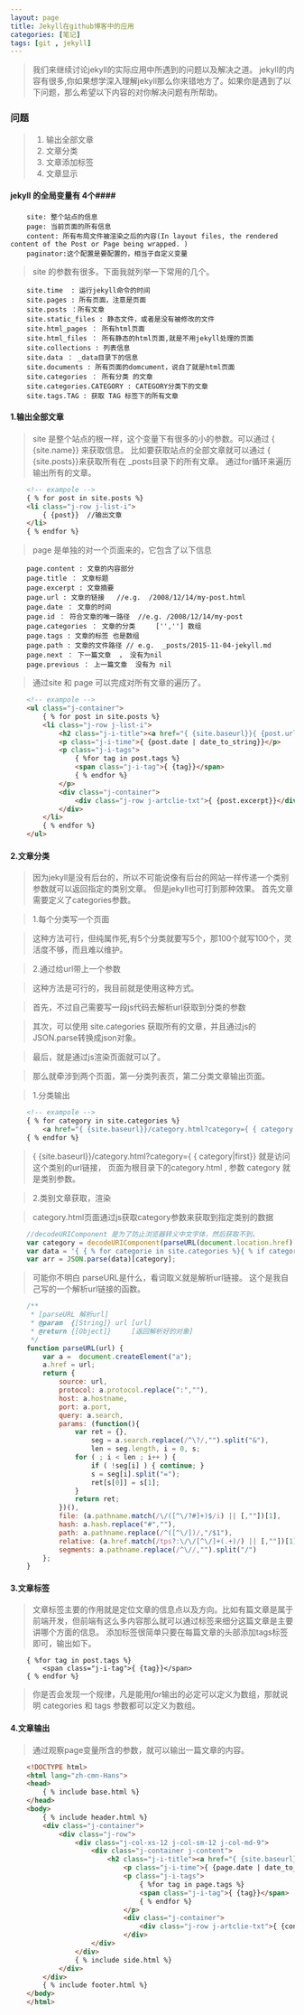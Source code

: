 ```yaml
---
layout: page
title: Jekyll在github博客中的应用
categories: [笔记]
tags: [git , jekyll]
---
```

>我们来继续讨论jekyll的实际应用中所遇到的问题以及解决之道。
>jekyll的内容有很多,你如果想学深入理解jekyll那么你来错地方了。如果你是遇到了以下问题，那么希望以下内容的对你解决问题有所帮助。

### 问题 ###

>1.   输出全部文章
>2.   文章分类
>3.   文章添加标签
>4.   文章显示

#### jekyll 的全局变量有 4个####

```
    site: 整个站点的信息
    page: 当前页面的所有信息
    content: 所有布局文件被渲染之后的内容(In layout files, the rendered content of the Post or Page being wrapped. )
    paginator:这个配置是要配置的，相当于自定义变量
```


>site 的参数有很多。下面我就列举一下常用的几个。

```
    site.time  : 运行jekyll命令的时间
    site.pages : 所有页面，注意是页面
    site.posts ：所有文章
    site.static_files : 静态文件，或者是没有被修改的文件
    site.html_pages ： 所有html页面
    site.html_files ： 所有静态的html页面,就是不用jekyll处理的页面
    site.collections : 列表信息
    site.data ： _data目录下的信息
    site.documents : 所有页面的domcument，说白了就是html页面
    site.categories ： 所有分类 的文章
    site.categories.CATEGORY : CATEGORY分类下的文章
    site.tags.TAG : 获取 TAG 标签下的所有文章
```

#### 1.输出全部文章 ####

>site 是整个站点的根一样，这个变量下有很多的小的参数。可以通过 { {site.name}} 来获取信息。
>比如要获取站点的全部文章就可以通过 { {site.posts}}来获取所有在  _posts目录下的所有文章。
>通过for循环来遍历输出所有的文章。

```html
    <!-- exampole -->
    { % for post in site.posts %}
    <li class="j-row j-list-i">
        { {post}}  //输出文章
    </li>
    { % endfor %}
```

>page 是单独的对一个页面来的，它包含了以下信息

```
    page.content : 文章的内容部分
    page.title ： 文章标题
    page.excerpt : 文章摘要
    page.url : 文章的链接   //e.g.  /2008/12/14/my-post.html
    page.date ： 文章的时间  
    page.id ： 符合文章的唯一路径  //e.g. /2008/12/14/my-post
    page.categories ： 文章的分类     ['',''] 数组
    page.tags : 文章的标签 也是数组
    page.path : 文章的文件路径 // e.g.  _posts/2015-11-04-jekyll.md
    page.next ： 下一篇文章  ， 没有为nil
    page.previous ： 上一篇文章  没有为 nil
```

>通过site 和 page 可以完成对所有文章的遍历了。

```html
    <!-- exampole -->
    <ul class="j-container">
        { % for post in site.posts %}
        <li class="j-row j-list-i">
            <h2 class="j-i-title"><a href="{ {site.baseurl}}{ {post.url}}">{ {post.title}}</a></h2>
            <p class="j-i-time">{ {post.date | date_to_string}}</p>
            <p class="j-i-tags">
                { %for tag in post.tags %}
                <span class="j-i-tag">{ {tag}}</span>
                { % endfor %}
            </p>
            <div class="j-container">
                <div class="j-row j-artclie-txt">{ {post.excerpt}}</div>
            </div>
        </li>
        { % endfor %}
    </ul>
```


#### 2.文章分类  ####
>因为jekyll是没有后台的，所以不可能说像有后台的网站一样传递一个类别参数就可以返回指定的类别文章。
>但是jekyll也可打到那种效果。
>首先文章需要定义了categories参数。


>1.每个分类写一个页面

> 这种方法可行，但纯属作死,有5个分类就要写5个，那100个就写100个，灵活度不够，而且难以维护。

>2.通过给url带上一个参数

>这种方法是可行的，我目前就是使用这种方式。

>首先，不过自己需要写一段js代码去解析url获取到分类的参数

>其次，可以使用 site.categories 获取所有的文章，并且通过js的JSON.parse转换成json对象。

>最后，就是通过js渲染页面就可以了。

>那么就牵涉到两个页面，第一分类列表页，第二分类文章输出页面。

>1.分类输出

```html
    <!-- exampole -->
    { % for category in site.categories %}
        <a href="{ {site.baseurl}}/category.html?category={ { category|first}}">{ {category | first}} <span class="j-class-i-num">({ {category | last | size}})</span></a>
    { % endfor %}
```

>{ {site.baseurl}}/category.html?category={ { category|first}} 就是访问这个类别的url链接，
>页面为根目录下的category.html  , 参数 category 就是类别参数。

>2.类别文章获取，渲染

>category.html页面通过js获取category参数来获取到指定类别的数据

```js
    //decodeURIComponent 是为了防止浏览器转义中文字体，然后获取不到。
    var category = decodeURIComponent(parseURL(document.location.href).params["category"]);
    var data = '{ { % for categorie in site.categories %}{ % if categorie[0] != site.categories.first[0] %},{ % endif %}"{ { categorie[0] }}":[{ % for post in categorie[1] %}{ % if post != categorie[1].first %},{ % endif %}{"url":"{ {post.url}}", "tags":{ {post.tags | jsonify }} , "content":"{ {post.excerpt | uri_escape}}" , "title":"{ {post.title}}","date":"{ {post.date | date:"%d/%m/%Y"}}"}{ % endfor %}]{ % endfor %} }';
    var arr = JSON.parse(data)[category];
```

>可能你不明白 parseURL是什么，看词取义就是解析url链接。
>这个是我自己写的一个解析url链接的函数。

```js
    /**
     * [parseURL 解析url]
     * @param  {[String]} url [url]
     * @return {[Object]}     [返回解析好的对象]
     */
    function parseURL(url) {
        var a =  document.createElement("a");
        a.href = url;
        return {
            source: url,
            protocol: a.protocol.replace(":",""),
            host: a.hostname,
            port: a.port,
            query: a.search,
            params: (function(){
                var ret = {},
                    seg = a.search.replace(/^\?/,"").split("&"),
                    len = seg.length, i = 0, s;
                for ( ; i < len ; i++ ) {
                    if ( !seg[i] ) { continue; }
                    s = seg[i].split("=");
                    ret[s[0]] = s[1];
                }
                return ret;
            })(),
            file: (a.pathname.match(/\/([^\/?#]+)$/i) || [,""])[1],
            hash: a.hash.replace("#",""),
            path: a.pathname.replace(/^([^\/])/,"/$1"),
            relative: (a.href.match(/tps?:\/\/[^\/]+(.+)/) || [,""])[1],
            segments: a.pathname.replace(/^\//,"").split("/")
        };
    }
```

#### 3.文章标签 ####
>文章标签主要的作用就是定位文章的信息点以及方向。比如有篇文章是属于前端开发，但前端有这么多内容那么就可以通过标签来细分这篇文章是主要讲哪个方面的信息。
>添加标签很简单只要在每篇文章的头部添加tags标签即可，输出如下。

```
    { %for tag in post.tags %}
        <span class="j-i-tag">{ {tag}}</span>
    { % endfor %}
```

>你是否会发现一个规律，凡是能用*for*输出的必定可以定义为数组，那就说明 categories 和 tags 参数都可以定义为数组。

#### 4.文章输出  ####
>通过观察page变量所含的参数，就可以输出一篇文章的内容。

```html
    <!DOCTYPE html>
    <html lang="zh-cmn-Hans">
    <head>
        { % include base.html %}
    </head>
    <body>
        { % include header.html %}
        <div class="j-container">
            <div class="j-row">
                <div class="j-col-xs-12 j-col-sm-12 j-col-md-9">
                    <div class="j-container j-content">
                        <h2 class="j-i-title"><a href="{ {site.baseurl}}{ {page.url}}">{ {page.title}}</a></h2>
                            <p class="j-i-time">{ {page.date | date_to_string}}</p>
                            <p class="j-i-tags">
                                { %for tag in page.tags %}
                                <span class="j-i-tag">{ {tag}}</span>
                                { % endfor %}
                            </p>
                            <div class="j-container">
                                <div class="j-row j-artclie-txt">{ {content}}</div>
                            </div>
                    </div>
                </div>
                { % include side.html %}
            </div>
        </div>
        { % include footer.html %}
    </body>
    </html>
```






















